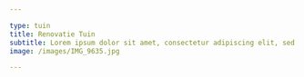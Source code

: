 ```yaml
---

type: tuin
title: Renovatie Tuin
subtitle: Lorem ipsum dolor sit amet, consectetur adipiscing elit, sed do eiusmod tempor incididunt ut labore et dolore magna aliqua.
image: /images/IMG_9635.jpg

---
```

